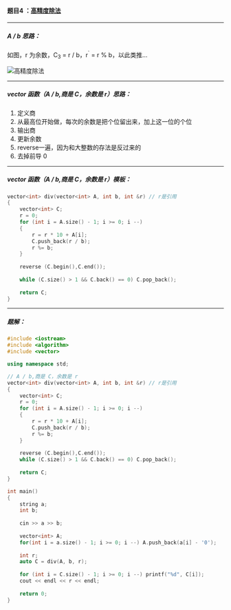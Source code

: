 #### 题目4 ：<a href="https://www.acwing.com/problem/content/796/">高精度除法</a>

-----------------

##### A / b 思路：

如图，r 为余数，C<sub>3</sub> = r / b，r<sup>`</sup> = r % b，以此类推...

![高精度除法](C:\Users\冬黎\OneDrive\图片\算法基础课\高精度除法.png)

-------------------------

##### vector 函数（A / b,商是 C，余数是 r）思路：

1. 定义商
2. 从最高位开始做，每次的余数是把个位留出来，加上这一位的个位
3. 输出商
4. 更新余数
5. reverse一遍，因为和大整数的存法是反过来的
6. 去掉前导 0

---------------------

##### vector 函数（A / b,商是 C，余数是 r）模板：

```c++
vector<int> div(vector<int> A, int b, int &r) // r是引用
{
    vector<int> C;
    r = 0;
    for (int i = A.size() - 1; i >= 0; i --)
    {
        r = r * 10 + A[i];
        C.push_back(r / b);
        r %= b;
    }
    
    reverse (C.begin(),C.end());
    
    while (C.size() > 1 && C.back() == 0) C.pop_back();
    
    return C;
}

```

-------------------

##### 题解：

```c++
#include <iostream>
#include <algorithm>
#include <vector>

using namespace std;

// A / b,商是 C，余数是 r
vector<int> div(vector<int> A, int b, int &r) // r是引用
{
    vector<int> C;
    r = 0;
    for (int i = A.size() - 1; i >= 0; i --)
    {
        r = r * 10 + A[i];
        C.push_back(r / b);
        r %= b;
    }
    
    reverse (C.begin(),C.end());
    while (C.size() > 1 && C.back() == 0) C.pop_back();
    
    return C;
}

int main()
{
    string a;
    int b;
    
    cin >> a >> b;
    
    vector<int> A;
    for(int i = a.size() - 1; i >= 0; i --) A.push_back(a[i] - '0');
    
    int r;
    auto C = div(A, b, r);
    
    for (int i = C.size() - 1; i >= 0; i --) printf("%d", C[i]);
    cout << endl << r << endl;
    
    return 0;
}
```

